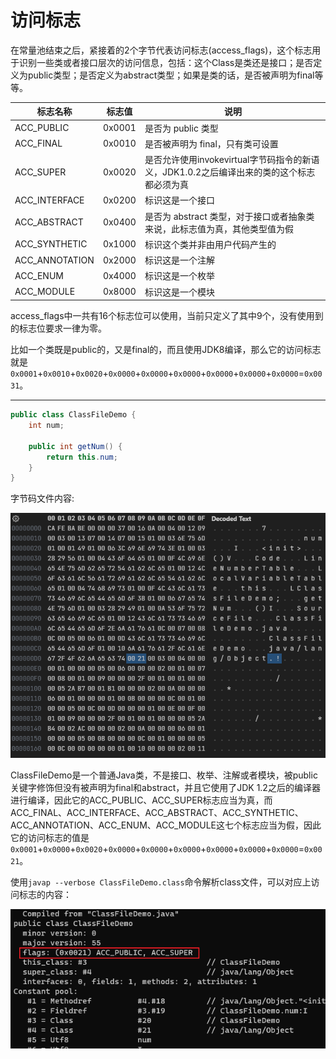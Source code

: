 # 访问标志

在常量池结束之后，紧接着的2个字节代表访问标志(access_flags)，这个标志用于识别一些类或者接口层次的访问信息，包括：这个Class是类还是接口；是否定义为public类型；是否定义为abstract类型；如果是类的话，是否被声明为final等等。

| 标志名称   | 标志值 | 说明                                                                                    |
| -------------- | ------ | ----------------------------------------------------------------------------------------- |
| ACC_PUBLIC     | 0x0001 | 是否为 public 类型                                                                   |
| ACC_FINAL      | 0x0010 | 是否被声明为 final，只有类可设置                                             |
| ACC_SUPER      | 0x0020 | 是否允许使用invokevirtual字节码指令的新语义，JDK1.0.2之后编译出来的类的这个标志都必须为真 |
| ACC_INTERFACE  | 0x0200 | 标识这是一个接口                                                                  |
| ACC_ABSTRACT   | 0x0400 | 是否为 abstract 类型，对于接口或者抽象类来说，此标志值为真，其他类型值为假 |
| ACC_SYNTHETIC  | 0x1000 | 标识这个类并非由用户代码产生的                                             |
| ACC_ANNOTATION | 0x2000 | 标识这是一个注解                                                                  |
| ACC_ENUM       | 0x4000 | 标识这是一个枚举                                                                  |
| ACC_MODULE     | 0x8000 | 标识这是一个模块                                                                  |

access_flags中一共有16个标志位可以使用，当前只定义了其中9个，没有使用到的标志位要求一律为零。

比如一个类既是public的，又是final的，而且使用JDK8编译，那么它的访问标志就是`0x0001`+`0x0010`+`0x0020`+`0x0000`+`0x0000`+`0x0000`+`0x0000`+`0x0000`+`0x0000`=`0x0031`。

---

```java
public class ClassFileDemo {
    int num;

    public int getNum() {
        return this.num;
    }
}
```

字节码文件内容:

![](./img/class_file3.png)

ClassFileDemo是一个普通Java类，不是接口、枚举、注解或者模块，被public关键字修饰但没有被声明为final和abstract，并且它使用了JDK 1.2之后的编译器进行编译，因此它的ACC_PUBLIC、ACC_SUPER标志应当为真，而ACC_FINAL、ACC_INTERFACE、ACC_ABSTRACT、ACC_SYNTHETIC、ACC_ANNOTATION、ACC_ENUM、ACC_MODULE这七个标志应当为假，因此它的访问标志的值是`0x0001`+`0x0000`+`0x0020`+`0x0000`+`0x0000`+`0x0000`+`0x0000`+`0x0000`+`0x0000`=`0x0021`。

使用`javap --verbose ClassFileDemo.class`命令解析class文件，可以对应上访问标志的内容：

![](./img/javap2.png)
